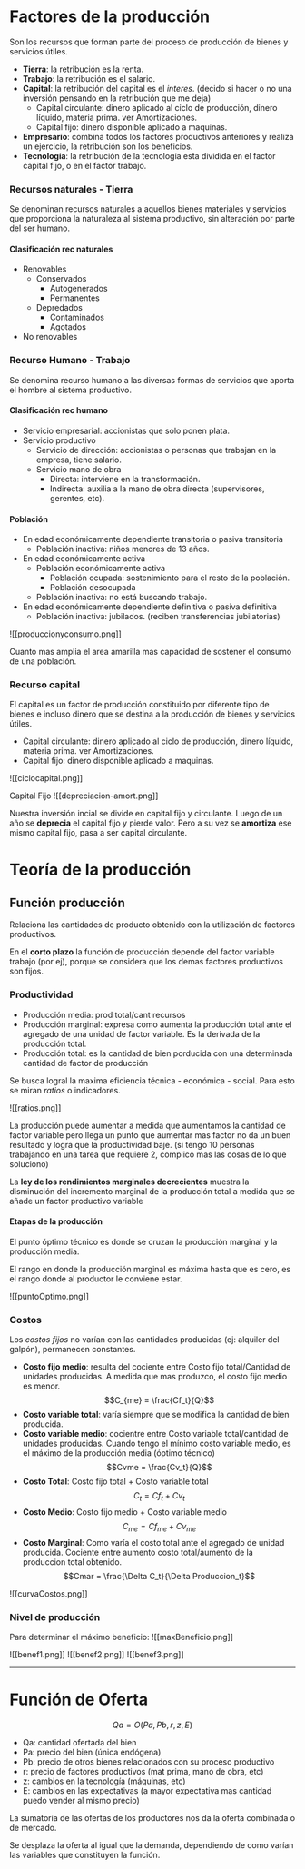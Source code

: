 # Factores de la producción
Son los recursos que forman parte del proceso de producción de bienes y servicios útiles.
- **Tierra**: la retribución es la renta.
- **Trabajo**: la retribución es el salario.
- **Capital**: la retribución del capital es el *interes*. (decido si hacer o no una inversión pensando en la retribución que me deja)
	- Capital circulante: dinero aplicado al ciclo de producción, dinero líquido, materia prima. ver Amortizaciones. 
	- Capital fijo: dinero disponible aplicado a maquinas.
- **Empresario**: combina todos los factores productivos anteriores y realiza un ejercicio, la retribución son los beneficios.
- **Tecnología**: la retribución de la tecnología esta dividida en el factor capital fijo, o en el factor trabajo.

### Recursos naturales - Tierra
Se denominan recursos naturales a aquellos bienes materiales y servicios que proporciona la naturaleza al sistema productivo, sin alteración por parte del ser humano.

#### Clasificación rec naturales
- Renovables
	- Conservados
		- Autogenerados
		- Permanentes
	- Depredados
		- Contaminados
		- Agotados
- No renovables

### Recurso Humano - Trabajo
Se denomina recurso humano a las diversas formas de servicios que aporta el hombre al sistema productivo.

#### Clasificación rec humano

- Servicio empresarial: accionistas que solo ponen plata.
- Servicio productivo
	- Servicio de dirección: accionistas o personas que trabajan en la empresa, tiene salario.
	- Servicio mano de obra
		- Directa: interviene en la transformación.
		- Indirecta: auxilia a la mano de obra directa (supervisores, gerentes, etc).


#### Población

- En edad económicamente dependiente transitoria o pasiva transitoria
	- Población inactiva: niños menores de 13 años.
- En edad económicamente activa
	- Población económicamente activa
		- Población ocupada: sostenimiento para el resto de la población.
		- Población desocupada 
	- Población inactiva: no está buscando trabajo.
- En edad económicamente dependiente definitiva o pasiva definitiva
	- Población inactiva: jubilados. (reciben transferencias jubilatorias)

![[produccionyconsumo.png]]

Cuanto mas amplia el area amarilla mas capacidad de sostener el consumo de una población.


### Recurso capital
El capital es un factor de producción constituido por diferente tipo de bienes e incluso dinero que se destina a la producción de bienes y servicios útiles.

- Capital circulante: dinero aplicado al ciclo de producción, dinero líquido, materia prima. ver Amortizaciones. 
- Capital fijo: dinero disponible aplicado a maquinas.

![[ciclocapital.png]]

Capital Fijo
![[depreciacion-amort.png]]

Nuestra inversión incial se divide en capital fijo y circulante.
Luego de un año se **deprecia** el capital fijo y pierde valor. Pero a su vez se **amortiza** ese mismo capital fijo, pasa a ser capital circulante.

# Teoría de la producción
## Función producción
Relaciona las cantidades de producto obtenido con la utilización de factores productivos.

En el **corto plazo** la función de producción depende del factor variable trabajo (por ej), porque se considera que los demas factores productivos son fijos.

### Productividad
- Producción media: prod total/cant recursos
- Producción marginal: expresa como aumenta la producción total ante el agregado de una unidad de factor variable. Es la derivada de la producción total.
- Producción total: es la cantidad de bien porducida con una determinada cantidad de factor de producción

Se busca logral la maxima eficiencia técnica - económica - social. Para esto se miran *ratios* o indicadores.

![[ratios.png]]

La producción puede aumentar a medida que aumentamos la cantidad de factor variable pero llega un punto que aumentar mas factor no da un buen resultado y logra que la productividad baje. (si tengo 10 personas trabajando en una tarea que requiere 2, complico mas las cosas de lo que soluciono)

La **ley de los rendimientos marginales decrecientes** muestra la disminución del incremento marginal de la producción total a medida que se añade un factor productivo variable

#### Etapas de la producción
El punto óptimo técnico es donde se cruzan la producción marginal y la producción media.

El rango en donde la producción marginal es máxima hasta que es cero, es el rango donde al productor le conviene estar.

![[puntoOptimo.png]]

### Costos
Los *costos fijos* no varían con las cantidades producidas (ej: alquiler del galpón), permanecen constantes.

- **Costo fijo medio**: resulta del cociente entre Costo fijo total/Cantidad de unidades producidas. A medida que mas produzco, el costo fijo medio es menor.
$$C_{me} = \frac{Cf_t}{Q}$$
- **Costo variable total**: varía siempre que se modifica la cantidad de bien producida.
- **Costo variable medio**: cocientre entre Costo variable total/cantidad de unidades producidas. Cuando tengo el mínimo costo variable medio, es el máximo de la producción media (óptimo técnico)
$$Cvme = \frac{Cv_t}{Q}$$
- **Costo Total**: Costo fijo total + Costo variable total
$$C_t = Cf_t + Cv_t$$
- **Costo Medio**: Costo fijo medio + Costo variable medio
$$C_{me} = Cf_{me} + Cv_{me}$$
- **Costo Marginal**: Como varía el costo total ante el agregado de unidad producida. Cociente entre aumento costo total/aumento de la produccion total obtenido.
$$Cmar = \frac{\Delta C_t}{\Delta Produccion_t}$$

![[curvaCostos.png]]

### Nivel de producción
Para determinar el máximo beneficio:
![[maxBeneficio.png]]

![[benef1.png]]
![[benef2.png]]
![[benef3.png]]

---

# Función de Oferta

$$Qa = O(Pa, Pb, r, z, E)$$

- Qa: cantidad ofertada del bien
- Pa: precio del bien (única endógena)
- Pb: precio de otros bienes relacionados con su proceso productivo 
- r: precio de factores productivos (mat prima, mano de obra, etc)
- z: cambios en la tecnología (máquinas, etc)
- E: cambios en las expectativas (a mayor expectativa mas cantidad puedo vender al mismo precio)

La sumatoria de las ofertas de los productores nos da la oferta combinada o de mercado.

Se desplaza la oferta al igual que la demanda, dependiendo de como varían las variables que constituyen la función.